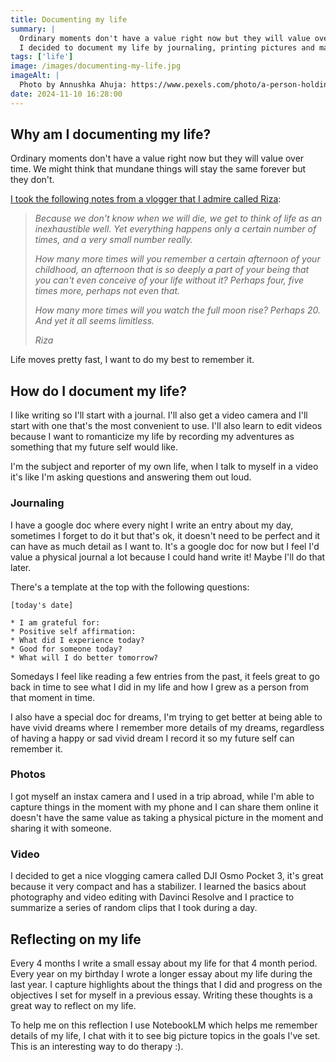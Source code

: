 ```yaml
---
title: Documenting my life
summary: |
  Ordinary moments don't have a value right now but they will value over time.
  I decided to document my life by journaling, printing pictures and making vlogs.
tags: ['life']
image: /images/documenting-my-life.jpg
imageAlt: |
  Photo by Annushka Ahuja: https://www.pexels.com/photo/a-person-holding-a-camera-8114300/
date: 2024-11-10 16:28:00
---
```


## Why am I documenting my life?

Ordinary moments don't have a value right now but they will value over time.
We might think that mundane things will stay the same forever but they don't.

[I took the following notes from a vlogger that I admire called Riza](https://www.youtube.com/watch?v=fO43lbqSOkU):

> *Because we don't know when we will die, we get to think of life as an inexhaustible well.
Yet everything happens only a certain number of times, and a very small number really.*
>
> *How many more times will you remember a certain afternoon of your childhood,
an afternoon that is so deeply a part of your being that you can't even conceive of your life without it?
Perhaps four, five times more, perhaps not even that.*
>
> *How many more times will you watch the full moon rise? Perhaps 20. And yet it all seems limitless.*
>
> <div class="tw-text-right">
>   <i>Riza</i>
> </div>

<div class="tw-text-primary tw-my-4 tw-text-3xl md:tw-mx-auto md:tw-w-1/2">
  <div class="tw-text-center">
    <p>Life moves pretty fast, I want to do my best to remember it.</p>
  </div>
</div>

## How do I document my life?

I like writing so I'll start with a journal. I'll also get a video camera and I'll start with one that's the most convenient to use.
I'll also learn to edit videos because I want to romanticize my life by recording my adventures
as something that my future self would like.

I'm the subject and reporter of my own life, when I talk to myself in a video
it's like I'm asking questions and answering them out loud.

### Journaling

I have a google doc where every night I write an entry about my day, sometimes I forget
to do it but that's ok, it doesn't need to be perfect and it can have as much detail
as I want to. It's a google doc for now but I feel I'd value a physical journal a lot because
I could hand write it! Maybe I'll do that later.

There's a template at the top with the following questions:

```
[today's date]

* I am grateful for:
* Positive self affirmation:
* What did I experience today?
* Good for someone today?
* What will I do better tomorrow?
```

Somedays I feel like reading a few entries from the past, it feels great to go back in time
to see what I did in my life and how I grew as a person from that moment in time.

I also have a special doc for dreams, I'm trying to get better at being
able to have vivid dreams where I remember more details of my dreams,
regardless of having a happy or sad vivid dream I record it so my
future self can remember it.

### Photos

I got myself an instax camera and I used in a trip abroad, while I'm able to capture things
in the moment with my phone and I can share them online it doesn't have the same
value as taking a physical picture in the moment and sharing it with someone.

### Video

I decided to get a nice vlogging camera called DJI Osmo Pocket 3, it's great
because it very compact and has a stabilizer. I learned the basics about photography
and video editing with Davinci Resolve and I practice to summarize a series of
random clips that I took during a day.

## Reflecting on my life

Every 4 months I write a small essay about my life for that 4 month period.
Every year on my birthday I wrote a longer essay about my life during the last year.
I capture highlights about the things that I did and progress on the objectives I set for myself
in a previous essay. Writing these thoughts is a great way to reflect on my life.

To help me on this reflection I use NotebookLM which helps me remember details of my life,
I chat with it to see big picture topics in the goals I've set. This is an interesting
way to do therapy :).
